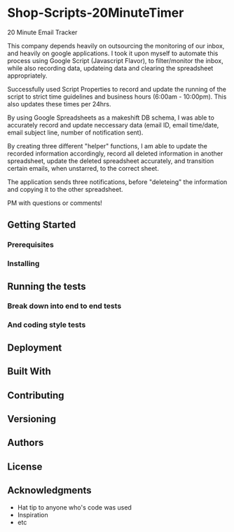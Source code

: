 # Shop-Scripts-20MinuteTimer

20 Minute Email Tracker

This company depends heavily on outsourcing the monitoring of our inbox, and heavily on google applications. I took it upon myself
to automate this process using Google Script (Javascript Flavor), to filter/monitor the inbox, while also recording data, updateing data 
and clearing the spreadsheet appropriately. 

Successfully used Script Properties to record and update the running of the script to strict time guidelines and business hours (6:00am - 
10:00pm). This also updates these times per 24hrs.

By using Google Spreadsheets as a makeshift DB schema, I was able to accurately record and update neccessary data (email ID, email time/date,
email subject line, number of notification sent).

By creating three different "helper" functions, I am able to update the recorded information accordingly, record all deleted information in 
another spreadsheet, update the deleted spreadsheet accurately, and transition certain emails, when unstarred, to the correct sheet. 

The application sends three notifications, before "deleteing" the information and copying it to the other spreadsheet.

PM with questions or comments!

## Getting Started



### Prerequisites



### Installing

## Running the tests


### Break down into end to end tests


### And coding style tests



## Deployment


## Built With

## Contributing

## Versioning

## Authors

## License


## Acknowledgments

* Hat tip to anyone who's code was used
* Inspiration
* etc


